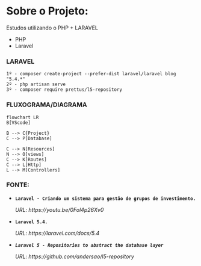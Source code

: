 # Sobre o Projeto:
Estudos utilizando o PHP + LARAVEL

- PHP
- Laravel


### LARAVEL

```
1º - composer create-project --prefer-dist laravel/laravel blog "5.4.*"
2º - php artisan serve
3º - composer require prettus/l5-repository
```


### FLUXOGRAMA/DIAGRAMA

```mermaid
flowchart LR
B[VScode]

B --> C{Project}
C --> P[Database]

C --> N[Resources]
N --> O[views]
C --> K[Routes]
C --> L[Http]
L --> M[Controllers]
```



### FONTE:
<ul>
  
  <li>
    <p><b><code>Laravel - Criando um sistema para gestão de grupos de investimento.</code></b></p>
    <p><i>URL: https://youtu.be/0Fol4p26Xv0 </i></p>
  </li>
  
  <li>
    <p><b><code>Laravel 5.4.</code></b></p>
    <p><i>URL: https://laravel.com/docs/5.4</p>
  </li>
  
  <li>
    <p><b><code>Laravel 5 - Repositories to abstract the database layer</code></b></p>
    <p><i>URL: https://github.com/andersao/l5-repository</p>
  </li>
  
  
  
</ul>

